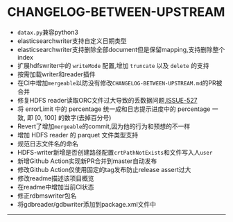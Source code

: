 # CHANGELOG-BETWEEN-UPSTREAM

* `datax.py`兼容python3
* elasticsearchwriter支持自定义日期类型
* elasticsearchwriter支持删除全部document但是保留mapping,支持删除整个index
* 扩展hdfswriter中的 `writeMode` 配置,增加 `truncate` 以及 `delete` 的支持
* 按需加载writer和reader插件
* 在CI中增加`mergeable`以防没有修改`CHANGELOG-BETWEEN-UPSTREAM.md`的PR被合并
* 修复HDFS reader读取ORC文件过大导致的丢数据问题,[ISSUE-527][1]
* 将 errorLimit 中的 percentage 统一成和日志提示进度中的 percentage 一致, 即 [0, 100] 的数字(去掉百分号)
* Revert了增加`mergeable`的commit,因为他的行为和预想的不一样
* 增加 HDFS reader 的 parquet 文件类型支持
* 规范日志文件名的命名
* HDFS-writer新增是否创建路径配置`crtPathNotExists`和文件写入人`user`
* 新增Github Action实现新PR合并到master自动发布
* 修改Github Action仅使用固定的tag发布防止release assert过大
* 修改readme描述该项目概览
* 在readme中增加当前CI状态
* 修正rdbmswriter包名
* 将gdbreader/gdbwriter添加到package.xml文件中

---

[1]: https://github.com/alibaba/DataX/issues/527
